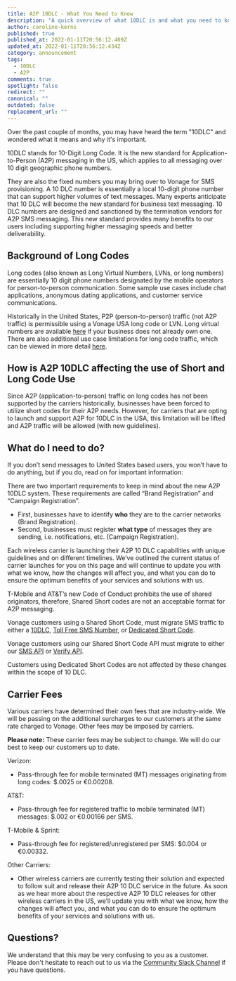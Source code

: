 ```yaml
---
title: A2P 10DLC - What You Need to Know
description: "A quick overview of what 10DLC is and what you need to know moving forward. "
author: caroline-kerns
published: true
published_at: 2022-01-11T20:56:12.409Z
updated_at: 2022-01-11T20:56:12.434Z
category: announcement
tags:
  - 10DLC
  - A2P
comments: true
spotlight: false
redirect: ""
canonical: ""
outdated: false
replacement_url: ""
---
```

Over the past couple of months, you may have heard the term "10DLC" and wondered what it means and why it's important. 

10DLC stands for 10-Digit Long Code. It is the new standard for Application-to-Person (A2P) messaging in the US, which applies to all messaging over 10 digit geographic phone numbers. 

They are also the fixed numbers you may bring over to Vonage for SMS provisioning. A 10 DLC number is essentially a local 10-digit phone number that can support higher volumes of text messages. Many experts anticipate that 10 DLC will become the new standard for business text messaging. 10 DLC numbers are designed and sanctioned by the termination vendors for A2P SMS messaging. This new standard provides many benefits to our users including supporting higher messaging speeds and better deliverability.

## Background of Long Codes

Long codes (also known as Long Virtual Numbers, LVNs, or long numbers) are essentially 10 digit phone numbers designated by the mobile operators for person-to-person communication. Some sample use cases include chat applications, anonymous dating applications, and customer service communications.

Historically in the United States, P2P (person-to-person) traffic (not A2P traffic) is permissible using a Vonage USA long code or LVN. Long virtual numbers are available [here](https://dashboard.nexmo.com/private/numbers#add_number) if your business does not already own one. There are also additional use case limitations for long code traffic, which can be viewed in more detail [here](https://help.nexmo.com/hc/en-us/articles/204017023-USA-SMS-Features-Restrictions).

## How is A2P 10DLC affecting the use of Short and Long Code Use

Since A2P (application-to-person) traffic on long codes has not been supported by the carriers historically, businesses have been forced to utilize short codes for their A2P needs. However, for carriers that are opting to launch and support A2P for 10DLC in the USA, this limitation will be lifted and A2P traffic will be allowed (with new guidelines).

## What do I need to do?

If you don’t send messages to United States based users, you won’t have to do anything, but if you do, read on for important information:

There are two important requirements to keep in mind about the new A2P 10DLC system. These requirements are called “Brand Registration” and “Campaign Registration”. 

* First, businesses have to identify **who** they are to the carrier networks (Brand Registration). 
* Second, businesses must register **what type** of messages they are sending, i.e. notifications, etc. (Campaign Registration). 

Each wireless carrier is launching their A2P 10 DLC capabilities with unique guidelines and on different timelines. We’ve outlined the current status of carrier launches for you on this page and will continue to update you with what we know, how the changes will affect you, and what you can do to ensure the optimum benefits of your services and solutions with us.

T-Mobile and AT&T’s new Code of Conduct prohibits the use of shared originators, therefore, Shared Short codes are not an acceptable format for A2P messaging.

Vonage customers using a Shared Short Code, must migrate SMS traffic to either a [10DLC](https://help.nexmo.com/hc/en-us/articles/360027503992), [Toll Free SMS Number](https://help.nexmo.com/hc/en-us/articles/115011767768), or [Dedicated Short Code](https://help.nexmo.com/hc/en-us/articles/360050950831).

Vonage customers using our Shared Short Code API must migrate to either our [SMS API](https://developer.vonage.com/messaging/sms/overview) or [Verify API](https://developer.vonage.com/verify/overview).

Customers using Dedicated Short Codes are not affected by these changes within the scope of 10 DLC.

## Carrier Fees

Various carriers have determined their own fees that are industry-wide. We will be passing on the additional surcharges to our customers at the same rate charged to Vonage. Other fees may be imposed by carriers. 

**Please note:** These carrier fees may be subject to change. We will do our best to keep our customers up to date.

Verizon:

* Pass-through fee for mobile terminated (MT) messages originating from long codes: $.0025 or €0.00208.

AT&T: 

* Pass-through fee for registered traffic to mobile terminated (MT) messages: $.002 or €0.00166 per SMS. 

T-Mobile & Sprint:

* Pass-through fee for registered/unregistered per SMS: $0.004 or €0.00332.

Other Carriers:

* Other wireless carriers are currently testing their solution and expected to follow suit and release their A2P 10 DLC service in the future. As soon as we hear more about the respective A2P 10 DLC releases for other wireless carriers in the US, we’ll update you with what we know, how the changes will affect you, and what you can do to ensure the optimum benefits of your services and solutions with us.



## Questions?

We understand that this may be very confusing to you as a customer. Please don't hesitate to reach out to us via the [Community Slack Channel](https://developer.vonage.com/community/slack) if you have questions.